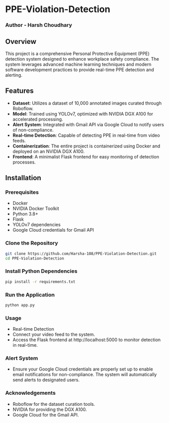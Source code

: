 # PPE-Violation-Detection
### Author - Harsh Choudhary
## Overview
This project is a comprehensive Personal Protective Equipment (PPE) detection system designed to enhance workplace safety compliance. The system leverages advanced machine learning techniques and modern software development practices to provide real-time PPE detection and alerting.

## Features
- **Dataset**: Utilizes a dataset of 10,000 annotated images curated through Roboflow.
- **Model**: Trained using YOLOv7, optimized with NVIDIA DGX A100 for accelerated processing.
- **Alert System**: Integrated with Gmail API via Google Cloud to notify users of non-compliance.
- **Real-time Detection**: Capable of detecting PPE in real-time from video feeds.
- **Containerization**: The entire project is containerized using Docker and deployed on an NVIDIA DGX A100.
- **Frontend**: A minimalist Flask frontend for easy monitoring of detection processes.

## Installation

### Prerequisites
- Docker
- NVIDIA Docker Toolkit
- Python 3.8+
- Flask
- YOLOv7 dependencies
- Google Cloud credentials for Gmail API

### Clone the Repository
```bash
git clone https://github.com/Harsha-108/PPE-Violation-Detection.git
cd PPE-Violation-Detection
```
### Install Python Dependencies
```bash
pip install -r requirements.txt
```
### Run the Application
```bash
python app.py
```
### Usage
- Real-time Detection
- Connect your video feed to the system.
- Access the Flask frontend at http://localhost:5000 to monitor detection in real-time.

### Alert System
- Ensure your Google Cloud credentials are properly set up to enable email notifications for non-compliance. The system will automatically send alerts to designated users.

### Acknowledgements
- Roboflow for the dataset curation tools.
- NVIDIA for providing the DGX A100.
- Google Cloud for the Gmail API.
